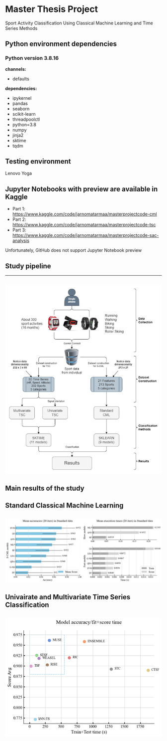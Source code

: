# Master Thesis Project

Sport Activity Classification Using Classical Machine Learning and Time Series Methods

## Python environment dependencies

### Python version 3.8.16

**channels:**
- defaults

**dependencies:**
- ipykernel
- pandas
- seaborn
- scikit-learn
- threadpoolctl
- python=3.8
- numpy
- jinja2
- sktime
- tqdm

## Testing environment
Lenovo Yoga

## Jupyter Notebooks with preview are available in Kaggle

* Part 1: https://www.kaggle.com/code/jarnomatarmaa/masterprojectcode-cml
* Part 2: https://www.kaggle.com/code/jarnomatarmaa/masterprojectcode-tsc
* Part 3: https://www.kaggle.com/code/jarnomatarmaa/masterprojectcode-sac-analysis

Unfortunately, GitHub does not support Jupyter Notebook preview

## Study pipeline
---
![Pipeline](img/thesis_study_pipeline.jpg)
---

## Main results of the study

**Standard Classical Machine Learning**
---
![S-CML results](img/4.2_SCML_results_opt.png)
---
**Univairate and Multivariate Time Series Classification**
---
![TSC_reults](img/5.1_Model_accuracy-time_visualization_with_rectangle.png)
---


